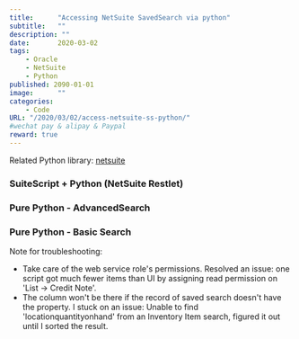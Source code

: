 ```yaml
---
title:      "Accessing NetSuite SavedSearch via python"
subtitle:   ""
description: ""
date:       2020-03-02
tags:
    - Oracle
    - NetSuite
    - Python
published: 2090-01-01
image:      ""
categories:
    - Code
URL: "/2020/03/02/access-netsuite-ss-python/"
#wechat pay & alipay & Paypal
reward: true
---
```

Related Python library: [netsuite](https://github.com/jjorissen52/netsuite)

### SuiteScript + Python (NetSuite Restlet)

### Pure Python - AdvancedSearch

### Pure Python - Basic Search


Note for troubleshooting:
- Take care of the web service role's permissions. Resolved an issue: one script got much fewer items than UI by assigning read permission on 'List -> Credit Note'.
- The column won't be there if the record of saved search doesn't have the property. I stuck on an issue: Unable to find 'locationquantityonhand' from an Inventory Item search, figured it out until I sorted the result.
